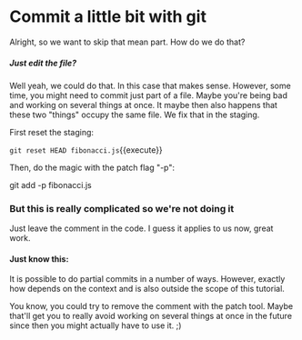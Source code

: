 # Commit a little bit with git

Alright, so we want to skip that mean part. How do we do that? 

##### Just edit the file?

Well yeah, we could do that. In this case that makes sense. However, some time, you might need to commit just part of a file. Maybe you're being bad and working on several things at once. It maybe then also happens that these two "things" occupy the same file. We fix that in the staging. 

First reset the staging:

`git reset HEAD fibonacci.js`{{execute}}

Then, do the magic with the patch flag "-p":

git add -p fibonacci.js

### But this is really complicated so we're not doing it

Just leave the comment in the code. I guess it applies to us now, great work. 

#### Just know this:

It is possible to do partial commits in a number of ways. However, exactly how depends on the context and is also outside the scope of this tutorial. 

You know, you could try to remove the comment with the patch tool. Maybe that'll get you to really avoid working on several things at once in the future since then you might actually have to use it. ;)